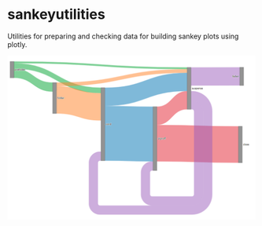 # sankeyutilities
Utilities for preparing and checking data for building sankey plots using plotly.

![Example sankey plot](https://github.com/crhuffer/sankeyutils/blob/master/documentation/figures/ExamplesSankey.PNG?raw=true)


